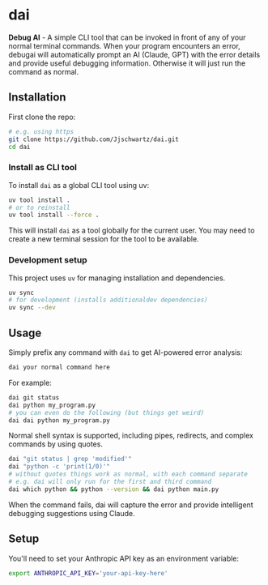 # dai

**Debug AI** - A simple CLI tool that can be invoked in front of any of your normal terminal commands. When your program encounters an error, debugai will automatically prompt an AI (Claude, GPT) with the error details and provide useful debugging information. Otherwise it will just run the command as normal.

## Installation

First clone the repo:

```bash
# e.g. using https
git clone https://github.com/Jjschwartz/dai.git
cd dai
```

### Install as CLI tool

To install `dai` as a global CLI tool using uv:

```bash
uv tool install .
# or to reinstall
uv tool install --force .
```

This will install `dai` as a tool globally for the current user. You may need to create a new terminal session for the tool to be available.

### Development setup

This project uses `uv` for managing installation and dependencies.

```bash
uv sync
# for development (installs additionaldev dependencies)
uv sync --dev
```

## Usage

Simply prefix any command with `dai` to get AI-powered error analysis:

```bash
dai your normal command here
```

For example:

```bash
dai git status
dai python my_program.py
# you can even do the following (but things get weird)
dai dai python my_program.py
```

Normal shell syntax is supported, including pipes, redirects, and complex commands by using quotes.

```bash
dai "git status | grep 'modified'"
dai "python -c 'print(1/0)'"
# without quotes things work as normal, with each command separate
# e.g. dai will only run for the first and third command
dai which python && python --version && dai python main.py
```

When the command fails, dai will capture the error and provide intelligent debugging suggestions using Claude.

## Setup

You'll need to set your Anthropic API key as an environment variable:

```bash
export ANTHROPIC_API_KEY='your-api-key-here'
```
